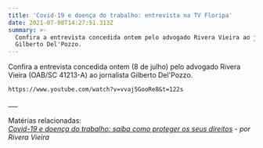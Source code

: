 ```yaml
---
title: 'Covid-19 e doença do trabalho: entrevista na TV Floripa'
date: 2021-07-08T14:27:51.313Z
summary: >-
  Confira a entrevista concedida ontem pelo advogado Rivera Vieira ao jornalista
  Gilberto Del'Pozzo.
---
```

Confira a entrevista concedida ontem (8 de julho) pelo advogado Rivera Vieira (OAB/SC 41213-A) ao jornalista Gilberto Del'Pozzo.

```youtube
https://www.youtube.com/watch?v=vvaj5GooRe8&t=122s
```

___\
\
Matérias relacionadas:\
[_Covid-19 e doença do trabalho: saiba como proteger os seus direitos_](https://www.slpgadvogados.adv.br/noticias/covid-19-e-doen%C3%A7a-do-trabalho-saiba-como-proteger-os-seus-direitos) _\- por Rivera Vieira_
